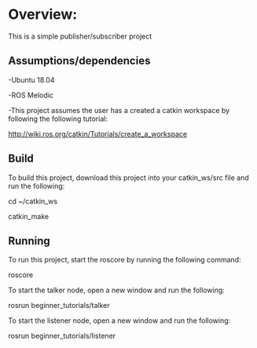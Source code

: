 # Overview:

This is a simple publisher/subscriber project 

## Assumptions/dependencies

 -Ubuntu 18.04

 -ROS Melodic

 -This project assumes the user has a created a catkin workspace by following the 
following tutorial: 

http://wiki.ros.org/catkin/Tutorials/create_a_workspace
 
## Build

To build this project, download this project into your catkin_ws/src file and run the following:

cd ~/catkin_ws

catkin_make

## Running

To run this project, start the roscore by running the following command:

roscore

To start the talker node, open a new window and run the following:

rosrun beginner_tutorials/talker

To start the listener node, open a new window and run the following:

rosrun beginner_tutorials/listener
